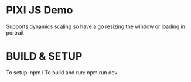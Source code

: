# PIXI JS Demo
Supports dynamics scaling so have a go resizing the window or loading in portrait

# BUILD & SETUP
To setup: npm i
To build and run: npm run dev
